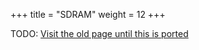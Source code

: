 +++
title = "SDRAM"
weight = 12
+++

TODO: [Visit the old page until this is ported](https://old.alchitry.com/sdram-mojo)